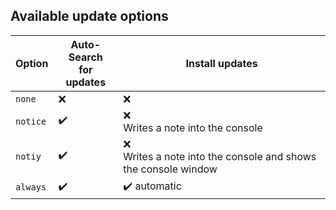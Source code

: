 ## Available update options

| Option | Auto-Search<br>for updates | Install updates |
| -- | -- | -- |
| ``none`` | :x: | :x: |
| ``notice`` | :heavy_check_mark: | :x:<br/>Writes a note into the console |
| ``notiy`` | :heavy_check_mark: | :x:<br/>Writes a note into the console and shows the console window |
| ``always`` | :heavy_check_mark: | :heavy_check_mark: automatic |
